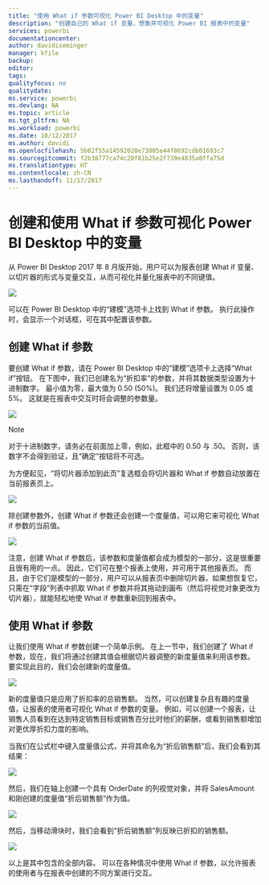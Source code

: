 ```yaml
---
title: "使用 What if 参数可视化 Power BI Desktop 中的变量"
description: "创建自己的 What if 变量，想象并可视化 Power BI 报表中的变量"
services: powerbi
documentationcenter: 
author: davidiseminger
manager: kfile
backup: 
editor: 
tags: 
qualityfocus: no
qualitydate: 
ms.service: powerbi
ms.devlang: NA
ms.topic: article
ms.tgt_pltfrm: NA
ms.workload: powerbi
ms.date: 10/12/2017
ms.author: davidi
ms.openlocfilehash: 5b02f55a14592020e73005e44f8692cdb01693c7
ms.sourcegitcommit: f2b38777ca74c28f81b25e2f739e4835a0ffa75d
ms.translationtype: HT
ms.contentlocale: zh-CN
ms.lasthandoff: 11/17/2017
---
```

# <a name="create-and-use-a-what-if-parameter-to-visualize-variables-in-power-bi-desktop"></a>创建和使用 What if 参数可视化 Power BI Desktop 中的变量
从 Power BI Desktop 2017 年 8 月版开始，用户可以为报表创建 What if 变量、以切片器的形式与变量交互，从而可视化并量化报表中的不同键值。

![](media/desktop-what-if/what-if_01.png)

可以在 Power BI Desktop 中的“建模”选项卡上找到 What if 参数。 执行此操作时，会显示一个对话框，可在其中配置该参数。

## <a name="creating-a-what-if-parameter"></a>创建 What if 参数
要创建 What if 参数，请在 Power BI Desktop 中的“建模”选项卡上选择“What if”按钮。 在下图中，我们已创建名为“折扣率”的参数，并将其数据类型设置为十进制数字。 最小值为零，最大值为 0.50 (50%)。 我们还将增量设置为 0.05 或 5%。 这就是在报表中交互时将会调整的参数量。

![](media/desktop-what-if/what-if_02.png)

> [!NOTE]
> 对于十进制数字，请务必在前面加上零，例如，此框中的 0.50 与 .50。 否则，该数字不会得到验证，且“确定”按钮将不可选。
> 
> 

为方便起见，“将切片器添加到此页”复选框会将切片器和 What if 参数自动放置在当前报表页上。

![](media/desktop-what-if/what-if_03.png)

除创建参数外，创建 What if 参数还会创建一个度量值，可以用它来可视化 What if 参数的当前值。

![](media/desktop-what-if/what-if_04.png)

注意，创建 What if 参数后，该参数和度量值都会成为模型的一部分，这是很重要且很有用的一点。 因此，它们可在整个报表上使用，并可用于其他报表页。 而且，由于它们是模型的一部分，用户可以从报表页中删除切片器，如果想恢复它，只需在“字段”列表中抓取 What if 参数并将其拖动到画布（然后将视觉对象更改为切片器），就能轻松地使 What if 参数重新回到报表中。

## <a name="using-a-what-if-parameter"></a>使用 What if 参数
让我们使用 What if 参数创建一个简单示例。 在上一节中，我们创建了 What if 参数，现在，我们将通过创建其值会根据切片器调整的新度量值来利用该参数。 要实现此目的，我们会创建新的度量值。

![](media/desktop-what-if/what-if_05.png)

新的度量值只是应用了折扣率的总销售额。 当然，可以创建复杂且有趣的度量值，让报表的使用者可视化 What if 参数的变量。 例如，可以创建一个报表，让销售人员看到在达到特定销售目标或销售百分比时他们的薪酬，或看到销售额增加对更优厚折扣力度的影响。

当我们在公式栏中键入度量值公式，并将其命名为“折后销售额”后，我们会看到其结果：

![](media/desktop-what-if/what-if_06.png)

然后，我们在轴上创建一个具有 OrderDate 的列视觉对象，并将 SalesAmount 和刚创建的度量值“折后销售额”作为值。

![](media/desktop-what-if/what-if_07.png)

然后，当移动滑块时，我们会看到“折后销售额”列反映已折扣的销售额。

![](media/desktop-what-if/what-if_08.png)

以上是其中包含的全部内容。 可以在各种情况中使用 What if 参数，以允许报表的使用者与在报表中创建的不同方案进行交互。

